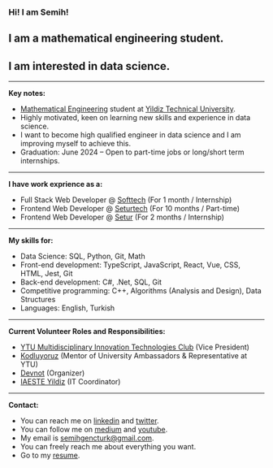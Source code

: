 ### Hi! I am Semih!
## I am a mathematical engineering student.
## I am interested in data science.
----- 

**Key notes:**

- [Mathematical Engineering](http://www.bologna.yildiz.edu.tr/index.php?r=program/view&id=37&aid=24) student at [Yildiz Technical University](https://yildiz.edu.tr/en).
- Highly motivated, keen on learning new skills and experience in data science.
- I want to become high qualified engineer in data science and I am improving myself to achieve this. 
- Graduation: June 2024 – Open to part-time jobs or long/short term internships.

----

**I have work exprience as a:**

- Full Stack Web Developer @ [Softtech](https://www.linkedin.com/company/softtechas/) (For 1 month / Internship)
- Frontend Web Developer @ [Seturtech](https://www.linkedin.com/company/seturtech/) (For 10 months / Part-time)
- Frontend Web Developer @ [Setur](https://www.linkedin.com/company/setur/) (For 2 months / Internship)

----

**My skills for:**

- Data Science: SQL, Python, Git, Math
- Front-end development: TypeScript, JavaScript, React, Vue, CSS, HTML, Jest, Git
- Back-end development: C#, .Net, SQL, Git
- Competitive programming: C++, Algorithms (Analysis and Design), Data Structures
- Languages: English, Turkish

----

**Current Volunteer Roles and Responsibilities:**

- [YTU Multidisciplinary Innovation Technologies Club](https://www.linkedin.com/company/ytumint/) (Vice President)
- [Kodluyoruz](https://www.linkedin.com/company/kodluyoruz/) (Mentor of University Ambassadors & Representative at YTU)
- [Devnot](https://www.linkedin.com/in/devnot/) (Organizer)
- [IAESTE Yildiz](https://www.linkedin.com/company/iaeste-yildiz/) (IT Coordinator)

----

**Contact:**

- You can reach me on [linkedin](https://www.linkedin.com/in/semihgencturk/) and [twitter](https://twitter.com/semihgencturk_).
- You can follow me on [medium](https://medium.com/@semihgencturk) and [youtube](https://www.youtube.com/@semihgencturk).
- My email is semihgencturk@gmail.com. 
- You can freely reach me about everything you want.
- Go to my [resume](https://drive.google.com/file/d/1AV32o84aEvVWw2cKog_Qiu0LwZs37WY-/view?usp=share_link).
